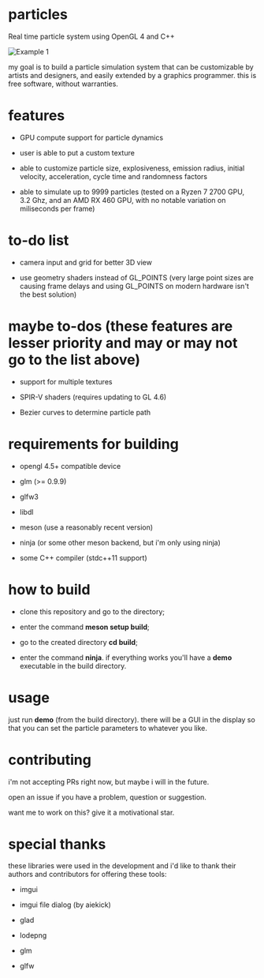 # particles
Real time particle system using OpenGL 4 and C++

![Example 1](showcase/particle_example1.webp)
 
my goal is to build a particle simulation system that can be customizable by artists and designers, and easily extended by a graphics programmer. this is free software, without warranties.

# features

- GPU compute support for particle dynamics

- user is able to put a custom texture

- able to customize particle size, explosiveness, emission radius, initial velocity, acceleration, cycle time and randomness factors

- able to simulate up to 9999 particles (tested on a Ryzen 7 2700 GPU, 3.2 Ghz, and an AMD RX 460 GPU, with no notable variation on miliseconds per frame)

# to-do list

- camera input and grid for better 3D view

- use geometry shaders instead of GL_POINTS (very large point sizes are causing frame delays and using GL_POINTS on modern hardware isn't the best solution)

# maybe to-dos (these features are lesser priority and may or may not go to the list above)

- support for multiple textures

- SPIR-V shaders (requires updating to GL 4.6)

- Bezier curves to determine particle path

# requirements for building

- opengl 4.5+ compatible device

- glm (>= 0.9.9)

- glfw3

- libdl

- meson (use a reasonably recent version)

- ninja (or some other meson backend, but i'm only using ninja)

- some C++ compiler (stdc++11 support)

# how to build

- clone this repository and go to the directory;

- enter the command **meson setup build**;

- go to the created directory **cd build**;

- enter the command **ninja**. if everything works you'll have a **demo** executable in the build directory.

# usage

just run **demo** (from the build directory). there will be a GUI in the display so that you can set the particle parameters to whatever you like.

# contributing

i'm not accepting PRs right now, but maybe i will in the future.

open an issue if you have a problem, question or suggestion.

want me to work on this? give it a motivational star.

# special thanks

these libraries were used in the development and i'd like to thank their authors and contributors for offering these tools:

- imgui

- imgui file dialog (by aiekick)

- glad

- lodepng

- glm

- glfw
